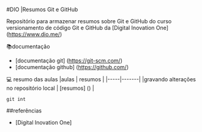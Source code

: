 #DIO |Resumos Git e GitHub

Repositório para armazenar resumos sobre Git e GitHub do curso versionamento de código Git e GitHub da [Digital Inovation One] (https://www.dio.me/)

📚documentação
- [documentação git] (https://git-scm.com/)
- [documentação github] (https://github.com/)

💻 resumo das aulas
|aulas | resumos |
|-----|-------|
|gravando alterações no repositório local | [resumos] () |

```
git int
```

##referências
- [Digital Inovation One]
